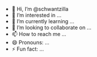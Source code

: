 - 👋 Hi, I’m @schwantzilla
- 👀 I’m interested in ...
- 🌱 I’m currently learning ...
- 💞️ I’m looking to collaborate on ...
- 📫 How to reach me ...
- 😄 Pronouns: ...
- ⚡ Fun fact: ...

<!---
schwantzilla/schwantzilla is a ✨ special ✨ repository because its `README.md` (this file) appears on your GitHub profile.
You can click the Preview link to take a look at your changes.
--->
